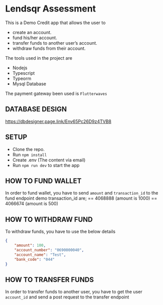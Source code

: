 # Lendsqr Assessment

This is a Demo Credit app that allows the user to 
- create an account.
- fund his/her account.
- transfer funds to another user’s account.
- withdraw funds from their account.

The tools used in the project are

- Nodejs
- Typescript
- Typeorm
- Mysql Database

The payment gateway been used is `Flutterwaves`

## DATABASE DESIGN
https://dbdesigner.page.link/Env65Pc26D9z4TVB8

## SETUP

- Clone the repo.
- Run ```npm install```
- Create .env (The content via email)
- Run ```npm run dev``` to start the app

## HOW TO FUND WALLET

In order to fund wallet, you have to send `amount` and `transaction_id` to the fund endpoint
demo transaction_id are;
== 4068888 (amount is 1000)
== 4066674 (amount is 500)

## HOW TO WITHDRAW FUND
To withdraw funds, you have to use the below details

```json
{
    "amount": 100,
    "account_number": "0690000040",
    "account_name": "Test",
    "bank_code": "044"
}
```

## HOW TO TRANSFER FUNDS

In order to transfer funds to another user, you have to get the user `account_id` and send a post request to the transfer endpoint
